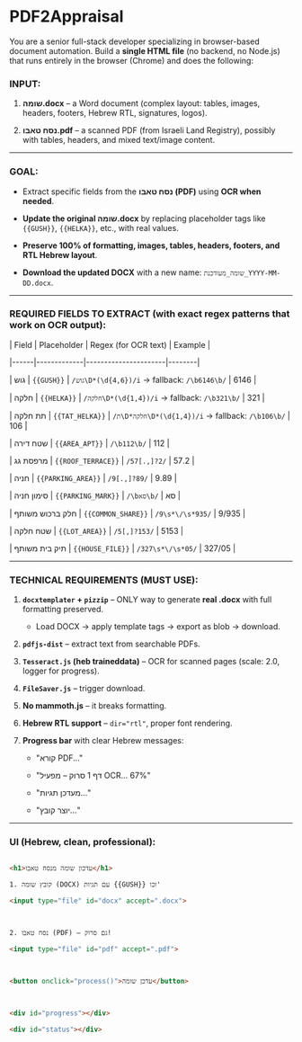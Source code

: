 # PDF2Appraisal

You are a senior full-stack developer specializing in browser-based document automation. Build a **single HTML file** (no backend, no Node.js) that runs entirely in the browser (Chrome) and does the following:


### INPUT:
1. **שומה.docx** – a Word document (complex layout: tables, images, headers, footers, Hebrew RTL, signatures, logos).

2. **נסח טאבו.pdf** – a scanned PDF (from Israeli Land Registry), possibly with tables, headers, and mixed text/image content.



---



### GOAL:

- Extract specific fields from the **נסח טאבו (PDF)** using **OCR when needed**.

- **Update the original שומה.docx** by replacing placeholder tags like `{{GUSH}}`, `{{HELKA}}`, etc., with real values.

- **Preserve 100% of formatting, images, tables, headers, footers, and RTL Hebrew layout**.

- **Download the updated DOCX** with a new name: `שומה_מעודכנת_YYYY-MM-DD.docx`.



---



### REQUIRED FIELDS TO EXTRACT (with exact regex patterns that work on OCR output):



| Field | Placeholder | Regex (for OCR text) | Example |

|------|-------------|----------------------|--------|

| גוש | `{{GUSH}}` | `/גוש\D*(\d{4,6})/i` → fallback: `/\b6146\b/` | 6146 |

| חלקה | `{{HELKA}}` | `/חלקה\D*(\d{1,4})/i` → fallback: `/\b321\b/` | 321 |

| תת חלקה | `{{TAT_HELKA}}` | `/ת\D*חלקה\D*(\d{1,4})/i` → fallback: `/\b106\b/` | 106 |

| שטח דירה | `{{AREA_APT}}` | `/\b112\b/` | 112 |

| מרפסת גג | `{{ROOF_TERRACE}}` | `/57[.,]?2/` | 57.2 |

| חניה | `{{PARKING_AREA}}` | `/9[.,]?89/` | 9.89 |

| סימון חניה | `{{PARKING_MARK}}` | `/\bסא\b/` | סא |

| חלק ברכוש משותף | `{{COMMON_SHARE}}` | `/9\s*\/\s*935/` | 9/935 |

| שטח חלקה | `{{LOT_AREA}}` | `/5[,]?153/` | 5153 |

| תיק בית משותף | `{{HOUSE_FILE}}` | `/327\s*\/\s*05/` | 327/05 |



---



### TECHNICAL REQUIREMENTS (MUST USE):



1. **`docxtemplater` + `pizzip`** – ONLY way to generate **real .docx** with full formatting preserved.

   - Load DOCX → apply template tags → export as blob → download.

2. **`pdfjs-dist`** – extract text from searchable PDFs.

3. **`Tesseract.js` (heb traineddata)** – OCR for scanned pages (scale: 2.0, logger for progress).

4. **`FileSaver.js`** – trigger download.

5. **No mammoth.js** – it breaks formatting.

6. **Hebrew RTL support** – `dir="rtl"`, proper font rendering.

7. **Progress bar** with clear Hebrew messages:

   - "קורא PDF..."

   - "דף 1 סרוק – מפעיל OCR... 67%"

   - "מעדכן תגיות..."

   - "יוצר קובץ..."



---



### UI (Hebrew, clean, professional):



```html

<h1>עדכון שומה מנסח טאבו</h1>

1. קובץ שומה (DOCX) עם תגיות {{GUSH}} וכו'

<input type="file" id="docx" accept=".docx">



2. נסח טאבו (PDF) – גם סרוק!

<input type="file" id="pdf" accept=".pdf">



<button onclick="process()">עדכן שומה</button>



<div id="progress"></div>

<div id="status"></div>

